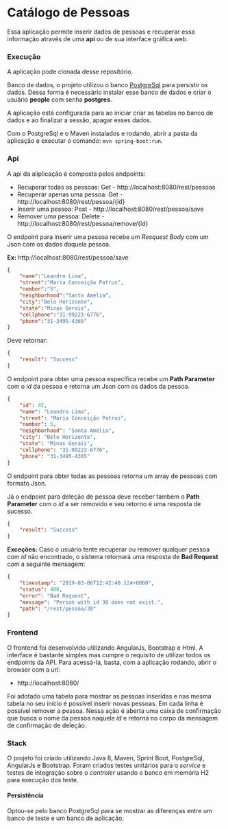 # Catálogo de Pessoas

Essa aplicação permite inserir dados de pessoas e recuperar essa informação através de uma **api** ou de sua interface gráfica web.

### Execução
A aplicação pode clonada desse repositório. 

Banco de dados, o projeto utilizou o banco [PostgreSql](http://www.postgresql.org/) para persistir os dados. Dessa forma é necessário instalar esse banco de dados e criar o usuário **people** com senha **postgres**.

A aplicação está configurada para ao iniciar criar as tabelas no banco de dados e ao finalizar a sessão, apagar esses dados.

Com o PostgreSql e o Maven instalados e rodando, abrir a pasta da aplicação e executar o comando: `mvn spring-boot:run`.

### Api
A api da aliplicação é composta pelos endpoints:
* Recuperar todas as pessoas: Get - http://localhost:8080/rest/pessoas
* Recuperar apenas uma pessoa: Get - http://localhost:8080/rest/pessoa/{id}
* Inserir uma pessoa: Post - http://localhost:8080/rest/pessoa/save
* Remover uma pessoa: Delete - http://localhost:8080/rest/pessoa/remove/{id}

O endpoint para inserir uma pessoa recebe um *Resquest Body* com um Json com os dados daquela pessoa.

**Ex:**
http://localhost:8080/rest/pessoa/save
```json
{
	"name":"Leandro Lima",
	"street":"Maria Conceição Patrus",
	"number":"5",
	"neighborhood":"Santa Amélia",
	"city":"Belo Horizonte",
	"state":"Minas Gerais",
	"cellphone":"31-99223-6776",
	"phone":"31-3495-4365"
}
```
Deve retornar:
```json
{
    "result": "Success"
}
```
O endpoint para obter uma pessoa específica recebe um **Path Parameter** com o *id* da pessoa e retorna um Json com os dados da pessoa.
```json
{
    "id": 42,
    "name": "Leandro Lima",
    "street": "Maria Conceição Patrus",
    "number": 5,
    "neighborhood": "Santa Amélia",
    "city": "Belo Horizonte",
    "state": "Minas Gerais",
    "cellphone": "31-99223-6776",
    "phone": "31-3495-4365"
}
```
O endpoint para obter todas as pessoas retorna um array de pessoas com formato Json.

Já o endpoint para deleção de pessoa deve receber também o **Path Parameter** com o *id* a ser removido e seu retorno é uma resposta de sucesso.
```json
{
    "result": "Success"
}
```

**Exceções:**
Caso o usuário tente recuperar ou remover qualquer pessoa com *id* não encontrado, o sistema retornará uma resposta de **Bad Request** com a seguinte mensagem:
```json
{
    "timestamp": "2019-03-06T12:42:40.124+0000",
    "status": 400,
    "error": "Bad Request",
    "message": "Person with id 38 does not exist.",
    "path": "/rest/pessoa/38"
}
```

### Frontend
O frontend foi desenvolvido utilizando AngularJs, Bootstrap e Html. A interface é bastante simples mas cumpre o requisito de utilizar todos os endpoints da API. Para acessá-la, basta, com a aplicação rodando, abrir o browser com a url:

* http://localhost:8080/

Foi adotado uma tabela para mostrar as pessoas inseridas e nas mesma tabela no seu início é possível inserir novas pessoas. Em cada linha é possível remover a pessoa. Nessa ação é aberta uma caixa de confirmação que busca o nome da pessoa naquele *id* e retorna no corpo da mensagem de confirmação de deleção.

### Stack
O projeto foi criado utilizando Java 8, Maven, Sprint Boot, PostgreSql, AngularJs e Bootstrap. Foram criados testes unitários para o *service* e testes de integração sobre o *controler* usando o banco em memória H2 para execução dos teste.

#### Persistência
Optou-se pelo banco PostgreSql para se mostrar as diferenças entre um banco de teste e um banco de aplicação. 

